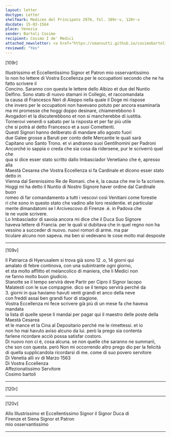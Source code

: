 ```yaml
---
layout: letter
doctype: Letter
shelfmark: Mediceo del Principato 2976, fol. 109r-v, 120r-v
docdate: 15-03-1564
place: Venezia
sender: Bartoli Cosimo
recipient: Cosimo I de' Medici
attached_newsletter: <a href="https://smansutti.github.io/cosimobartoli/texts/3079_036/">3079_036</a>
reviewed: "Yes"
---
```


[109r]  
  
  
Illustrissimo et Eccellentissimo Signor et Patron mio osservantissimo  
Io non ho lettere di Vostra Eccellenza per le occupationi secondo che ne ha fatto scrivere il  
Concino. Saranno con questa le lettere dello Albizo et due del Nuntio  
Delfino. Sono stato di nuovo stamani in Collegio, et raccomandata  
la causa di Francesco Neri di Aleppo nella quale il Doge mi rispose  
che invero per le occupationi non havevano potuto per ancora esaminarla  
ma mi promesse che hoggi doppo desinare, chiamerebbono li  
Avogadori et la discuterebbono et non si mancherebbe di iustitia.  
Tornerovi venerdì o sabato per la risposta et per far più utile  
che si potrà al detto Francesco et a suoi Comettenti.  
Questi Signori hanno deliberato di mandare allo agosto fuori  
due Galee grosse a Baruti per conto delle Mercantie le quali sarà  
Capitano uno Santo Trono. et vi andranno suoi Gentilhomini per Padroni  
Ancorché io sappia o creda che sia cosa da ridersene, pur le scriverrò quel che  
qua si dice esser stato scritto dallo Imbasciador Venetiano che è, apresso alla  
Maestà Cesarea che Vostra Eccellenza si fa Cardinale et dicono esser stato detto in  
Vienna dal Serenissimo Re de Romani. che è, la causa che me lo fa scrivere.  
Hoggi mi ha detto il Nuntio di Nostro Signore haver ordine dal Cardinale buon  
romeo di far comandamento a tutti i vescovi così Venitiani come forestie  
ri che sono in questo stato che vadino alle loro residentie. et particular  
mente dimandatomi se l Arcivescovo di Firenze .è. in Padova che  
le ne vuole scrivere.  
Lo Imbasciador di savoia ancora mi dice che il Duca Suo Signore  
haveva lettere di Francia. per le quali si dubitava che in quel regno non ha  
vessino a succeder di nuovo. nuovi romori di arme. ma par  
ticulare alcuno non sapeva. ma ben si vedevano le cose molto mal desposte  
  
---  

[109v]  
  
  
Il Patriarca di Hyerusalem si trova già sono 12 .o, 14 giorni qui  
amalato di febre continova, con una subintrante ogni giorno,  
et sta molto afflitto et melancolico di maniera, che li Medici non  
ne fanno molto buon giudicio.  
Stanotte se il tempo servirà deve Partir per Cipro il Signor Iacopo  
Malatesti con le sue compagnie. dico se il tempo servirà perché da  
3. giorni in qua haviamo havuti venti grandi et anco della neve  
con freddi assai ben grandi fuor di stagione.  
Vostra Eccellenza mi fece scrivere già più di un mese fa che haveva mandata  
la lista di quelle spese li mandai per pagar qui il maestro delle poste della Maestà Cesarea  
et le mance et la Cina al Depositario perché me le rimettessi. et io  
non ho mai havuto aviso alcuno da lui. però la prego sia contenta  
farlene ricordare acciò possa satisfar costoro.  
Di nuovo non ci è, cosa alcuna. se non quelle che saranno ne summarii,  
che son con questa. però Non mi occorrendo altro prego dio per la felicità  
di quella supplicandola ricordarsi di me. come di suo povero servitore  
Di Venetia alli xv di Marzo 1563  
Di Vostra Eccellenza  
Affezionatissimo Servitore  
Cosimo bartoli  
  
---  

[120r]  
  
  
  
---  

[120v]  
  
  
Allo Illustrissimo et Eccellentissimo Signor il Signor Duca di  
Firenze et Siena Signor et Patron  
mio osservantissimo  
  
---  

